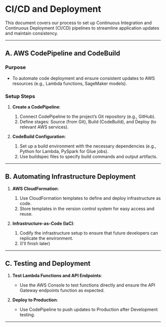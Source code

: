 # CI/CD and Deployment

This document covers our process to set up Continuous Integration and Continuous Deployment (CI/CD) pipelines to streamline application updates and maintain consistency.

---

## A. AWS CodePipeline and CodeBuild

### Purpose

- To automate code deployment and ensure consistent updates to AWS resources (e.g., Lambda functions, SageMaker models).

### Setup Steps

1. **Create a CodePipeline**:

    1. Connect CodePipeline to the project’s Git repository (e.g., GitHub).
    2. Define stages: Source (from Git), Build (CodeBuild), and Deploy (to relevant AWS services).

2. **CodeBuild Configuration**:

    1. Set up a build environment with the necessary dependencies (e.g., Python for Lambda, PySpark for Glue jobs).
    2. Use buildspec files to specify build commands and output artifacts.

---

## B. Automating Infrastructure Deployment

1. **AWS CloudFormation**:

    1. Use CloudFormation templates to define and deploy infrastructure as code.
    2. Store templates in the version control system for easy access and reuse.

2. **Infrastructure-as-Code (IaC)**:

    1. Codify the infrastructure setup to ensure that future developers can replicate the environment.
    2. (I'll finish later)

---

## C. Testing and Deployment

1. **Test Lambda Functions and API Endpoints**:

    - Use the AWS Console to test functions directly and ensure the API Gateway endpoints function as expected.

2. **Deploy to Production**:

    - Use CodePipeline to push updates to Production after Development testing.

---
